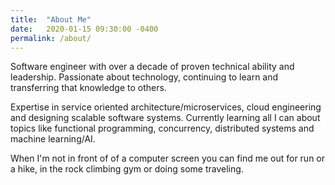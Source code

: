 ```yaml
---
title:  "About Me"
date:   2020-01-15 09:30:00 -0400
permalink: /about/
---
```

Software engineer with over a decade of proven technical ability and leadership. Passionate about technology, continuing to learn and transferring that knowledge to others.

Expertise in service oriented architecture/microservices, cloud engineering and designing scalable software systems. Currently learning all I can about topics like functional programming, concurrency, distributed systems and machine learning/AI.

When I'm not in front of of a computer screen you can find me out for run or a hike, in the rock climbing gym or doing some traveling. 